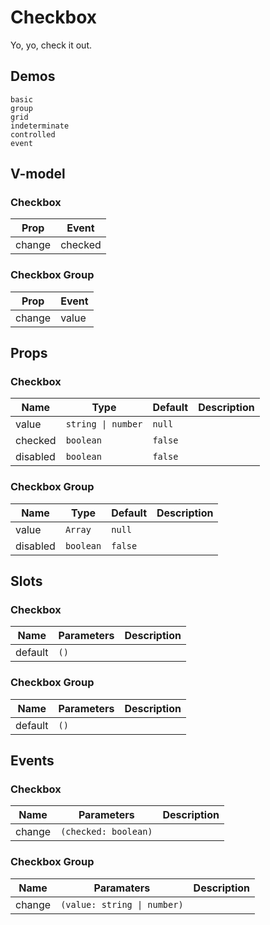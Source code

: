# Checkbox
Yo, yo, check it out.
## Demos
```demo
basic
group
grid
indeterminate
controlled
event
```
## V-model
### Checkbox
|Prop|Event|
|-|-|
|change|checked|

### Checkbox Group
|Prop|Event|
|-|-|
|change|value|

## Props
### Checkbox
|Name|Type|Default|Description|
|-|-|-|-|
|value|`string \| number`|`null`||
|checked|`boolean`|`false`||
|disabled|`boolean`|`false`||

### Checkbox Group
|Name|Type|Default|Description|
|-|-|-|-|
|value|`Array`|`null`||
|disabled|`boolean`|`false`||

## Slots
### Checkbox
|Name|Parameters|Description|
|-|-|-|
|default|`()`||

### Checkbox Group
|Name|Parameters|Description|
|-|-|-|
|default|`()`||

## Events
### Checkbox
|Name|Parameters|Description|
|-|-|-|
|change|`(checked: boolean)`||

### Checkbox Group
|Name|Paramaters|Description|
|-|-|-|
|change|`(value: string \| number)`||